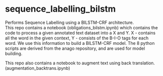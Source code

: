 # sequence_labelling_bilstm
Performs Sequence Labelling using a BILSTM-CRF architecture.    
This repo contains a notebook (obligations_bilstm.ipynb) which contains the code to process a given annotated text dataset into a X and Y.
X - contains all the word in the given context, Y - consists of the B-I-O tags for each word. 
We use this information to build a BILSTM-CRF model.
The 8 python scripts are derived from the anago repository, and are used for model building. 

This repo also contains a notebook to augment text using back translation. (augmentation_backtrans.ipynb)

